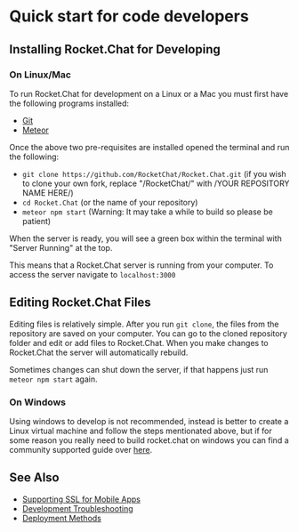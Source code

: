 # Quick start for code developers

## Installing Rocket.Chat for Developing

### On Linux/Mac

To run Rocket.Chat for development on a Linux or a Mac you must first have the following programs installed:

- [Git](https://git-scm.com/book/en/v2/Getting-Started-Installing-Git)
- [Meteor](https://www.meteor.com/install)

Once the above two pre-requisites are installed opened the terminal and run the following:

- `git clone https://github.com/RocketChat/Rocket.Chat.git` (if you wish to clone your own fork, replace "/RocketChat/" with /YOUR REPOSITORY NAME HERE/)
- `cd Rocket.Chat` (or the name of your repository)
- `meteor npm start` (Warning: It may take a while to build so please be patient)

When the server is ready, you will see a green box within the terminal with "Server Running" at the top.

This means that a Rocket.Chat server is running from your computer. To access the server navigate to `localhost:3000`

## Editing Rocket.Chat Files

Editing files is relatively simple. After you run `git clone`, the files from the repository are saved on
your computer. You can go to the cloned repository folder and edit or add files to Rocket.Chat.
When you make changes to Rocket.Chat the server will automatically rebuild.

Sometimes changes can shut down the server, if that happens just run `meteor npm start` again.

### On Windows

Using windows to develop is not recommended, instead is better to create a Linux virtual machine and follow the steps mentionated above, but if for some reason you really need to build rocket.chat on windows you can find a community supported guide over [here](../../installation/community-supported-installation/windows-server/).

## See Also

- [Supporting SSL for Mobile Apps](../mobile-apps/supporting-ssl/)
- [Development Troubleshooting](../../developer-guides/troubleshooting/)
- [Deployment Methods](../../installation/paas-deployments/)
